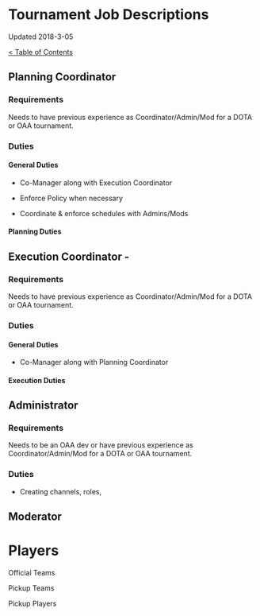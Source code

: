 # Tournament Job Descriptions

Updated 2018-3-05

[< Table of Contents][0]

## Planning Coordinator

### Requirements 

Needs to have previous experience as Coordinator/Admin/Mod for a DOTA or OAA tournament.

### Duties

#### General Duties

- Co-Manager along with Execution Coordinator

- Enforce Policy when necessary

- Coordinate & enforce schedules with Admins/Mods


#### Planning Duties




## Execution Coordinator - 

### Requirements

Needs to have previous experience as Coordinator/Admin/Mod for a DOTA or OAA tournament.

### Duties

#### General Duties

- Co-Manager along with Planning Coordinator


#### Execution Duties





## Administrator

### Requirements

Needs to be an OAA dev or have previous experience as Coordinator/Admin/Mod for a DOTA or OAA tournament.

### Duties

- Creating channels, roles, 


## Moderator



# Players

Official Teams

Pickup Teams

Pickup Players


[0]: README.md
